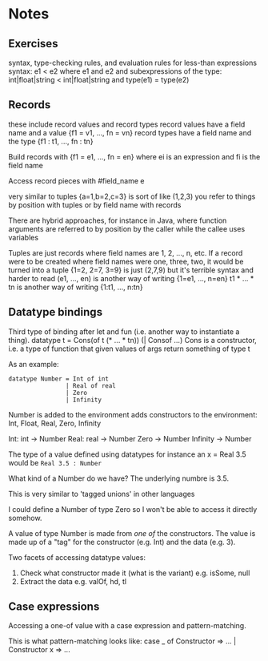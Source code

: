 # Notes

## Exercises

syntax, type-checking rules, and evaluation rules for less-than expressions
syntax: e1 < e2 where e1 and e2 and subexpressions of the
type: int|float|string < int|float|string and type(e1) = type(e2)

## Records

these include record values and record types
record values have a field name and a value
{f1 = v1, ..., fn = vn}
record types have a field name and the type
{f1 : t1, ..., fn : tn}

Build records with {f1 = e1, ..., fn = en} where ei is an expression and fi is
the field name

Access record pieces with #field_name e 

very similar to tuples
{a=1,b=2,c=3} is sort of like (1,2,3)
you refer to things by position with tuples or by field name with records

There are hybrid approaches, for instance in Java, where function arguments are
referred to by position by the caller while the callee uses variables

Tuples are just records where field names are 1, 2, ..., n, etc.
If a record were to be created where field names were one, three, two, it would
be turned into a tuple 
{1=2, 2=7, 3=9} is just (2,7,9) but it's terrible syntax and harder to read
(e1, ..., en) is another way of writing {1=e1, ..., n=en}
t1 * ... * tn is another way of writing {1:t1, ..., n:tn}

## Datatype bindings

Third type of binding after let and fun (i.e. another way to instantiate a
thing). 
datatype t = Cons(of t (* ... * tn)) (| Consof ...)
Cons is a constructor, i.e. a type of function that given values of args return
something of type t

As an example:

```
datatype Number = Int of int
                | Real of real
                | Zero
                | Infinity
```

Number is added to the environment
adds constructors to the environment: Int, Float, Real, Zero, Infinity

Int: int -> Number
Real: real -> Number
Zero -> Number
Infinity -> Number

The type of a value defined using datatypes for instance an x = Real 3.5 would
be `Real 3.5 : Number`

What kind of a Number do we have? The underlying numbre is 3.5. 

This is very similar to 'tagged unions' in other languages

I could define a Number of type Zero so I won't be able to access it directly
somehow.

A value of type Number is made from _one of_ the constructors. The value is made
up of a "tag" for the constructor (e.g. Int) and the data (e.g. 3).

Two facets of accessing datatype values:
1. Check what constructor made it (what is the variant) e.g. isSome, null
2. Extract the data e.g. valOf, hd, tl

## Case expressions
Accessing a one-of value with a case expression and pattern-matching.

This is what pattern-matching looks like:
case _ of Constructor => ... | Constructor x => ...



